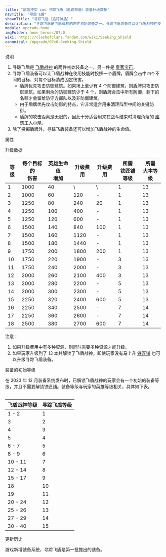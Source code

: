 ```yaml
---
title: "部落冲突 coc 寻踪飞盾（追踪神盾）装备升级数据"
navTitle: "寻踪飞盾"
shownTitle: "寻踪飞盾（追踪神盾）"
description: "寻踪飞盾是飞盾战神的两件初始装备之一。寻踪飞盾装备可以让飞盾战神在使用技能时投掷一个盾牌，盾牌会击中四个不同的目标，对每个目标造成固定伤害。盾牌优先攻击防御建筑的特点使它非常适合用来清理阵型中间的关键防御，它攻击距离无限的特点使它十分适合用来在战斗结束时清理角落的建筑工人小屋。"
module: upgrade-home
imgFolder: home_heroes/07c0
wiki: https://clashofclans.fandom.com/wiki/Seeking_Shield
canonical: /upgrade/07c0-Seeking-Shield
---
```


<UnitInfo :folder="$frontmatter.imgFolder" imgSrc="Seeking_Shield_info.png" :imgAlt="$frontmatter.navTitle" />

<SmallTitle>说明</SmallTitle>

1. 寻踪飞盾是 [飞盾战神](/upgrade/0203-Royal-Champion) 的两件初始装备之一，另一件是 [皇家宝石](/upgrade/07c1-Royal-Gem)。
2. 寻踪飞盾装备可以让飞盾战神在使用技能时投掷一个盾牌，盾牌会击中四个不同的目标，对每个目标造成固定伤害。
   - 盾牌优先攻击防御建筑。如果场上至少有 4 个防御建筑，则盾牌只攻击防御建筑。如果剩余的防御建筑少于 4 个，则盾牌会击中所有防御，剩下的名额才会留给防守方部队以及非防御建筑。
   - 由于盾牌优先攻击防御的特点，它非常适合用来清理阵型中间的关键防御。
   - 盾牌的攻击距离是无限的，因此十分适合用来在战斗结束时清理角落的 [建筑工人小屋](/upgrade/0500-Builders-Hut)。
3. 除了投掷盾牌外，寻踪飞盾装备还可以增加飞盾战神的生命值。

<SmallTitle>属性</SmallTitle>

<UnitProperties>
    <UnitProperty pKey="技能类型" pValue="主动技能" />
    <UnitProperty pKey="装备稀有度" pValue="普通" />
    <UnitProperty pKey="解锁要求" pValue="有闰土即可" />
    <UnitProperty pKey="目标数量" pValue="4" />
    <UnitProperty pKey="目标类型" pValue="地面和空中目标" />
</UnitProperties>

<SmallTitle>升级数据</SmallTitle>

<script setup>
const tableExtraInfo = [
    {
        "column": 3,
        "type": "cost",
        "icon": "Shiny_Ore",
        "noGoldPass": true
    },
    {
        "column": 4,
        "type": "cost",
        "icon": "Glowy_Ore",
        "noGoldPass": true
    }
];
</script>

<UnitTable :tableExtraInfo="tableExtraInfo">

| 等级 |每个目标的<br>伤害|英雄生命值<br>增加| 升级费用|升级费用|所需<br>铁匠铺等级|所需<br>大本等级|
| ---- |       ---      |       ---       |   ---  |  ---  |       ---       |       ---      |
|   1  |       1000     |        40       |    \   |   \   |        1        |       13       |
|   2  |       1000     |        60       |   120  |   -   |        1        |       13       |
|   3  |       1250     |        80       |   240  |   20  |        1        |       13       |
|   4  |       1250     |       100       |   400  |   -   |        1        |       13       |
|   5  |       1250     |       120       |   600  |   -   |        1        |       13       |
|   6  |       1500     |       140       |   840  |  100  |        1        |       13       |
|   7  |       1500     |       160       |  1120  |   -   |        1        |       13       |
|   8  |       1500     |       180       |  1440  |   -   |        1        |       13       |
|   9  |       1750     |       200       |  1800  |  200  |        1        |       13       |
|  10  |       1750     |       220       |  1900  |   -   |        3        |       13       |
|  11  |       1750     |       240       |  2000  |   -   |        3        |       13       |
|  12  |       2000     |       260       |  2100  |  400  |        3        |       13       |
|  13  |       2000     |       280       |  2200  |   -   |        5        |       13       |
|  14  |       2000     |       300       |  2300  |   -   |        5        |       13       |
|  15  |       2250     |       320       |  2400  |  600  |        5        |       13       |
|  16  |       2250     |       340       |  2500  |   -   |        7        |       14       |
|  17  |       2250     |       360       |  2600  |   -   |        7        |       14       |
|  18  |       2500     |       380       |  2700  |  600  |        7        |       14       |
</UnitTable>

注意：

1. 如果升级费用中有多种资源，则同时需要多种资源才能升级。<br>
2. 如果玩家升级到了 13 本并解锁了飞盾战神，即使玩家没有马上升 [铁匠铺](/upgrade/0488-Blacksmith) 也可以升级寻踪飞盾装备。

<SmallTitle>装备的初始等级</SmallTitle>

在 2023 年 12 月装备系统发布时，已解锁飞盾战神的玩家会有一个初始的装备等级，并且不需要解锁铁匠铺。装备等级与玩家的英雄等级相关，具体如下表。

<Table maxWidth="25rem">

| 飞盾战神等级 | 寻踪飞盾等级 |
|     ---     |     ---     |
|    1 - 2    |      1      |
|      3      |      2      |
|      4      |      3      |
|      5      |      4      |
|    6 - 7    |      5      |
|    8 - 9    |      6      |
|   10 - 11   |      7      |
|   12 - 14   |      8      |
|   15 - 17   |      9      |
|     18      |     10      |
|     19      |     11      |
|   20 - 24   |     12      |
|   25 - 26   |     13      |
|   27 - 29   |     14      |
|   30 - 40   |     15      |
</Table>

<SmallTitle>更新历史</SmallTitle>

<Timeline>  
    <TimelineItem date="2023/12/12">
        <TimelineRow>游戏新增装备系统，寻踪飞盾是第一批推出的装备。</TimelineRow>
    </TimelineItem>
    <TimelineItem :historyBottom="true" />
</Timeline>